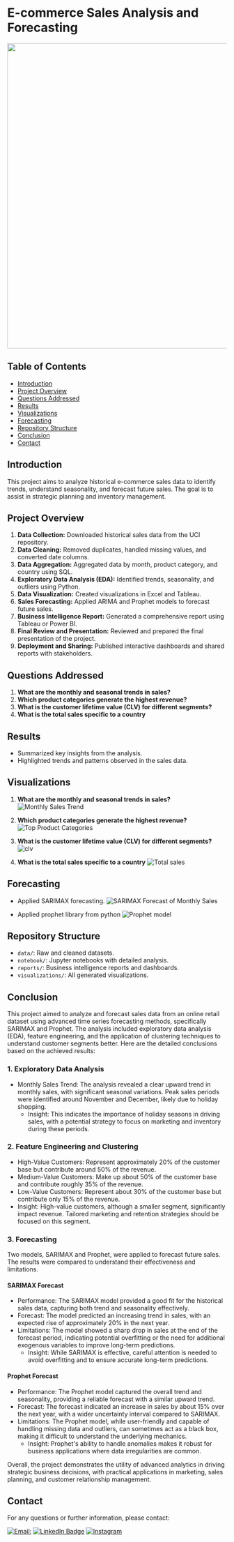 # E-commerce Sales Analysis and Forecasting
<img src='https://github.com/Rehaaaan/E-commerce-Sales-Analysis-and-Forecasting/blob/main/EcommerceCover.jpeg' width = 700 />

## Table of Contents
- [Introduction](#introduction)
- [Project Overview](#project-overview)
- [Questions Addressed](#Questions-Addressed)
- [Results](#results)
- [Visualizations](#visualizations)
- [Forecasting](#forecasting)
- [Repository Structure](#repository-structure)
- [Conclusion](#conclusion)
- [Contact](#Contact)

## Introduction
This project aims to analyze historical e-commerce sales data to identify trends, understand seasonality, and forecast future sales. The goal is to assist in strategic planning and inventory management.

## Project Overview
1. **Data Collection:** Downloaded historical sales data from the UCI repository.
2. **Data Cleaning:** Removed duplicates, handled missing values, and converted date columns.
3. **Data Aggregation:** Aggregated data by month, product category, and country using SQL.
4. **Exploratory Data Analysis (EDA):** Identified trends, seasonality, and outliers using Python.
5. **Data Visualization:** Created visualizations in Excel and Tableau.
6. **Sales Forecasting:** Applied ARIMA and Prophet models to forecast future sales.
7. **Business Intelligence Report:** Generated a comprehensive report using Tableau or Power BI.
8. **Final Review and Presentation:** Reviewed and prepared the final presentation of the project.
9. **Deployment and Sharing:** Published interactive dashboards and shared reports with stakeholders.
   
## Questions Addressed
1. **What are the monthly and seasonal trends in sales?**
2. **Which product categories generate the highest revenue?**
3. **What is the customer lifetime value (CLV) for different segments?**
4. **What is the total sales specific to a country**

## Results
- Summarized key insights from the analysis.
- Highlighted trends and patterns observed in the sales data.

## Visualizations
1. **What are the monthly and seasonal trends in sales?**
![Monthly Sales Trend](https://github.com/Rehaaaan/E-commerce-Sales-Analysis-and-Forecasting/blob/main/visualizations%2FE-commerce%2FPyImages%2FMonthly%20Sales%20Trend%28ECOMMERCE%29.png)

2. **Which product categories generate the highest revenue?**
![Top Product Categories](https://github.com/Rehaaaan/E-commerce-Sales-Analysis-and-Forecasting/blob/main/visualizations%2FE-commerce%2FExcel%2FHistogram%20of%20TotalSales.png)

3. **What is the customer lifetime value (CLV) for different segments?**
![clv](https://github.com/Rehaaaan/E-commerce-Sales-Analysis-and-Forecasting/blob/main/visualizations%2FE-commerce%2FPyImages%2FQ3a_Py.png)

4. **What is the total sales specific to a country**
![Total sales](https://github.com/Rehaaaan/E-commerce-Sales-Analysis-and-Forecasting/blob/main/visualizations%2FE-commerce%2FExcel%2FTotalSales%20vs.%20Country.png)


## Forecasting
- Applied SARIMAX forecasting.
![SARIMAX Forecast of Monthly Sales](https://github.com/Rehaaaan/E-commerce-Sales-Analysis-and-Forecasting/blob/main/visualizations%2FE-commerce%2FPyImages%2FSARIMAX%20Forecast%20of%20Monthly%20Sales.png)

- Applied prophet library from python
![Prophet model](https://github.com/Rehaaaan/E-commerce-Sales-Analysis-and-Forecasting/blob/main/visualizations%2FE-commerce%2FPyImages%2FSales%20Forecast%20using%20Prophet.png)

## Repository Structure
- `data/`: Raw and cleaned datasets.
- `notebook/`: Jupyter notebooks with detailed analysis.
- `reports/`: Business intelligence reports and dashboards.
- `visualizations/`: All generated visualizations.

## Conclusion
This project aimed to analyze and forecast sales data from an online retail dataset using advanced time series forecasting methods, specifically SARIMAX and Prophet. The analysis included exploratory data analysis (EDA), feature engineering, and the application of clustering techniques to understand customer segments better. Here are the detailed conclusions based on the achieved results:

### 1. Exploratory Data Analysis
- Monthly Sales Trend: The analysis revealed a clear upward trend in monthly sales, with significant seasonal variations. Peak sales periods were identified around November and December, likely due to holiday shopping.
  - Insight: This indicates the importance of holiday seasons in driving sales, with a potential strategy to focus on marketing and inventory during these periods.

### 2. Feature Engineering and Clustering

  - High-Value Customers: Represent approximately 20% of the customer base but contribute around 50% of the revenue.
  - Medium-Value Customers: Make up about 50% of the customer base and contribute roughly 35% of the revenue.
  - Low-Value Customers: Represent about 30% of the customer base but contribute only 15% of the revenue.
  - Insight: High-value customers, although a smaller segment, significantly impact revenue. Tailored marketing and retention strategies should be focused on this segment.

### 3. Forecasting

Two models, SARIMAX and Prophet, were applied to forecast future sales. The results were compared to understand their effectiveness and limitations.

#### SARIMAX Forecast

-  Performance: The SARIMAX model provided a good fit for the historical sales data, capturing both trend and seasonality effectively.
- Forecast: The model predicted an increasing trend in sales, with an expected rise of approximately 20% in the next year.
- Limitations: The model showed a sharp drop in sales at the end of the forecast period, indicating potential overfitting or the need for additional exogenous variables to improve long-term predictions.
  - Insight: While SARIMAX is effective, careful attention is needed to avoid overfitting and to ensure accurate long-term predictions.

#### Prophet Forecast

- Performance: The Prophet model captured the overall trend and seasonality, providing a reliable forecast with a similar upward trend.
- Forecast: The forecast indicated an increase in sales by about 15% over the next year, with a wider uncertainty interval compared to SARIMAX.
- Limitations: The Prophet model, while user-friendly and capable of handling missing data and outliers, can sometimes act as a black box, making it difficult to understand the underlying mechanics.
  - Insight: Prophet's ability to handle anomalies makes it robust for business applications where data irregularities are common.

Overall, the project demonstrates the utility of advanced analytics in driving strategic business decisions, with practical applications in marketing, sales planning, and customer relationship management.

## Contact
For any questions or further information, please contact:

[![**Email:**](https://img.shields.io/badge/Gmail-D14836?style=for-the-badge&logo=gmail&logoColor=white)](mailto:mohammedrehan2342@gmail.com)
[![LinkedIn Badge](https://img.shields.io/badge/LinkedIn-blue?style=for-the-badge&logo=linkedin&logoColor=white)](https://www.linkedin.com/in/mohammed-rehan-483943231/)
[![Instagram](https://img.shields.io/badge/Instagram-E4405F?style=for-the-badge&logo=instagram&logoColor=white)](https://www.instagram.com/rehah_ahan/)



